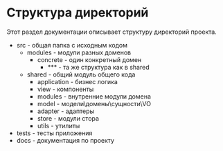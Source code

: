 # Структура директорий

Этот раздел документации описывает структуру
директорий проекта.

- src - общая папка с исходным кодом
  - modules - модули разных доменов
    - concrete - один конкретный домен
      - *** - та же структура как в shared
  - shared - общий модуль общего кода
    - application - бизнес логика
    - view - компоненты
    - modules - внутренние модули домена
    - model - модели\домены\сущности\VO
    - adapter - адаптеры
    - store - модули стора
    - utils - утилиты
- tests - тесты приложения
- docs - документация по проекту
